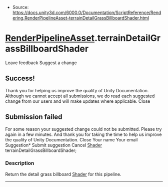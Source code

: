 * Source: https://docs.unity3d.com/6000.0/Documentation/ScriptReference/Rendering.RenderPipelineAsset-terrainDetailGrassBillboardShader.html

#  [RenderPipelineAsset](https://docs.unity3d.com/6000.0/Documentation/ScriptReference/Rendering.RenderPipelineAsset.html).terrainDetailGrassBillboardShader
Leave feedback
Suggest a change
## Success!
Thank you for helping us improve the quality of Unity Documentation. Although we cannot accept all submissions, we do read each suggested change from our users and will make updates where applicable.
Close
## Submission failed
For some reason your suggested change could not be submitted. Please <a>try again</a> in a few minutes. And thank you for taking the time to help us improve the quality of Unity Documentation.
Close
Your name Your email Suggestion* Submit suggestion
Cancel
[Shader](https://docs.unity3d.com/6000.0/Documentation/ScriptReference/Shader.html) terrainDetailGrassBillboardShader; 
### Description
Return the detail grass billboard [Shader](https://docs.unity3d.com/6000.0/Documentation/ScriptReference/Shader.html) for this pipeline.
* * *
